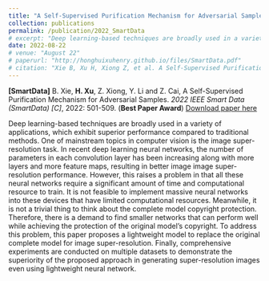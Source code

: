 ```yaml
---
title: "A Self-Supervised Purification Mechanism for Adversarial Samples"
collection: publications
permalink: /publication/2022_SmartData
# excerpt: "Deep learning-based techniques are broadly used in a variety of applications, which exhibit superior performance compared to traditional methods. One of mainstream topics in computer vision is the image super-resolution task. In recent deep learning neural networks, the number of parameters in each convolution layer has been increasing along with more layers and more feature maps, resulting in better image image super-resolution performance. However, this raises a problem in that all these neural networks require a significant amount of time and computational resource to train. It is not feasible to implement massive neural networks into these devices that have limited computational resources. Meanwhile, it is not a trivial thing to think about the complete model copyright protection. Therefore, there is a demand to find smaller networks that can perform well while achieving the protection of the original model’s copyright. To address this problem, this paper proposes a lightweight model to replace the original complete model for image super-resolution. Finally, comprehensive experiments are conducted on multiple datasets to demonstrate the superiority of the proposed approach in generating super-resolution images even using lightweight neural network."
date: 2022-08-22
# venue: "August 22"
# paperurl: "http://honghuixuhenry.github.io/files/SmartData.pdf"
# citation: "Xie B, Xu H, Xiong Z, et al. A Self-Supervised Purification Mechanism for Adversarial Samples[C]//2022 IEEE Smart Data (SmartData). IEEE, 2022: 501-509."
---
```


**[SmartData]** B. Xie, **H. Xu**, Z. Xiong, Y. Li and Z. Cai, A Self-Supervised Purification Mechanism for Adversarial Samples. _2022 IEEE Smart Data (SmartData) [C]_, 2022: 501-509. (**Best Paper Award**) [Download paper here](http://honghuixuhenry.github.io/files/SmartData.pdf)

Deep learning-based techniques are broadly used in a variety of applications, which exhibit superior performance compared to traditional methods. One of mainstream topics in computer vision is the image super-resolution task. In recent deep learning neural networks, the number of parameters in each convolution layer has been increasing along with more layers and more feature maps, resulting in better image image super-resolution performance. However, this raises a problem in that all these neural networks require a significant amount of time and computational resource to train. It is not feasible to implement massive neural networks into these devices that have limited computational resources. Meanwhile, it is not a trivial thing to think about the complete model copyright protection. Therefore, there is a demand to find smaller networks that can perform well while achieving the protection of the original model’s copyright. To address this problem, this paper proposes a lightweight model to replace the original complete model for image super-resolution. Finally, comprehensive experiments are conducted on multiple datasets to demonstrate the superiority of the proposed approach in generating super-resolution images even using lightweight neural network.

<!-- Recommended citation: Xie B, Xu H, Xiong Z, et al. A Self-Supervised Purification Mechanism for Adversarial Samples[C]//2022 IEEE Smart Data (SmartData). IEEE, 2022: 501-509. -->
